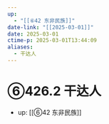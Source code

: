 ```yaml
---
up:
  - "[[⑥42 东非民族]]"
date-link: "[[2025-03-01]]"
date: 2025-03-01
ctime-p: 2025-03-01T13:44:09
aliases:
  - 干达人
---
```


# ⑥426.2 干达人

- up: [[⑥42 东非民族]]
